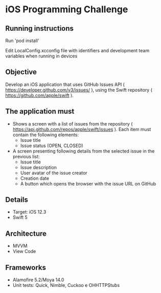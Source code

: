 # iOS Programming Challenge

## Running instructions
Run 'pod install'

Edit LocalConfig.xcconfig file with identifiers and development team variables when running in devices

## Objective
Develop an iOS application that uses GitHub Issues API ( https://developer.github.com/v3/issues/ ),
using the Swift repository ( https://github.com/apple/swift ).

## The application must
* Shows a screen with a list of issues from the repository
( https://api.github.com/repos/apple/swift/issues ). Each item must contain
the following elements:
    * Issue title
    * Issue status (OPEN, CLOSED)
* A screen presenting following details from the selected issue in the previous list:
    * Issue title
    * Issue description
    * User avatar of the issue creator
    * Creation date
    * A button which opens the browser with the issue URL on GitHub

## Details
* Target: iOS 12.3
* Swift 5

## Architecture
* MVVM
* View Code

## Frameworks 
* Alamofire 5.2/Moya 14.0
* Unit tests: Quick, Nimble, Cuckoo e OHHTTPStubs
